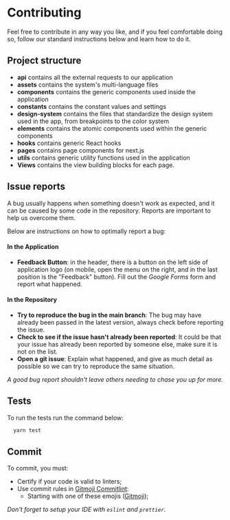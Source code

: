 # Contributing

Feel free to contribute in any way you like, and if you feel comfortable doing so, follow our standard instructions below and learn how to do it.

## Project structure

- **api** contains all the external requests to our application
- **assets** contains the system's multi-language files
- **components** contains the generic components used inside the application
- **constants** contains the constant values and settings
- **design-system** contains the files that standardize the design system used in the app, from breakpoints to the color system
- **elements** contains the atomic components used within the generic components
- **hooks** contains generic React hooks
- **pages** contains page components for next.js
- **utils** contains generic utility functions used in the application
- **Views** contains the view building blocks for each page.

## Issue reports

A bug usually happens when something doesn't work as expected, and it can be caused by some code in the repository. Reports are important to help us overcome them.

Below are instructions on how to optimally report a bug:

#### In the Application

- **Feedback Button**: in the header, there is a button on the left side of application logo (on mobile, open the menu on the right, and in the last position is the "Feedback" button). Fill out the _Google Forms_ form and report what happened.

#### In the Repository

- **Try to reproduce the bug in the main branch**: The bug may have already been passed in the latest version, always check before reporting the issue.
- **Check to see if the issue hasn't already been reported**: It could be that your issue has already been reported by someone else, make sure it is not on the list.
- **Open a git issue**: Explain what happened, and give as much detail as possible so we can try to reproduce the same situation.

_A good bug report shouldn't leave others needing to chase you up for more._

## Tests

To run the tests run the command below:

```bash
  yarn test
```

## Commit

To commit, you must:

- Certify if your code is valid to linters;
- Use commit rules in [Gitmoji Commitlint](https://github.com/arvinxx/gitmoji-commit-workflow/tree/master/packages/commitlint-config#readme):
  - Starting with one of these emojis ([Gitmoji](https://gitmoji.dev));

_Don't forget to setup your IDE with `eslint` and `prettier`._
